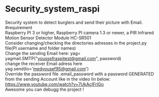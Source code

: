 # Security_system_raspi
Security system to detect burglers and send their picture with Email.<br/>
#requirement <br/>
Raspberry PI 3 or higher, Raspberry  PI camera 1.3 or newer, a PIR Infrared Motion Sensor Detector Module HC-SR501<br/>
Consider changing/checking the directories adresses in the project.py file(PI username and folder names)<br/>
Change the sending Email here: yag= yagmail.SMTP("youssefraspitest@gmail.com", password)<br/>
change the receiver Email adress here yag.send(to='medyousef95@gmail.com')<br/>
Override the password file .email_password with a password GENERATED from the sending Account like in the video lin below:<br/>
https://www.youtube.com/watch?v=7UkAcIFrlGo<br/>
Awesome you can debugg the project !
